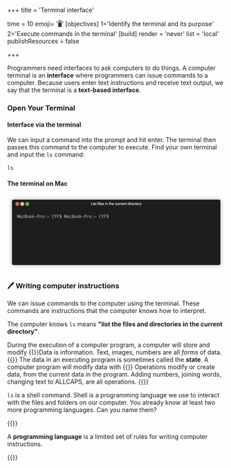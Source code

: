 +++
title = 'Terminal interface'

time = 10
emoji= '🖥️'
[objectives]
1='Identify the terminal and its purpose'
2='Execute commands in the terminal'
[build]
  render = 'never'
  list = 'local'
  publishResources = false

+++

Programmers need interfaces to ask computers to do things. A computer terminal is an **interface** where programmers can issue commands to a computer. Because users enter text instructions and receive text output, we say that the terminal is a **text-based interface**.

### Open Your Terminal

#### Interface via the terminal

We can input a command into the prompt and hit enter. The terminal then passes this command to the computer to execute. Find your own terminal and input the `ls` command:

```
ls
```

#### The terminal on Mac

![terminal](terminal.gif "The terminal is a window on the computer, prompting users for instructions. ")

### 🖊️ Writing computer instructions

We can issue commands to the computer using the terminal. These commands are instructions that the computer knows how to interpret.

The computer knows `ls` means **"list the files and directories in the current directory"**.

During the execution of a computer program, a computer will store and modify {{<tooltip title="data">}}Data is information. Text, images, numbers are all _forms_ of data.{{</tooltip>}} The data in an executing program is sometimes called the **state**. A computer program will modify data with {{<tooltip title="operations">}} Operations modify or create data, from the current data in the program. Adding numbers, joining words, changing text to ALLCAPS, are all operations.
{{</tooltip>}}

`ls` is a shell command. Shell is a programming language we use to interact with the files and folders on our computer. You already know at least two more programming languages. Can you name them?

{{<note title="Definition: programming language" type="definition">}}

A **programming language** is a limited set of rules for writing computer instructions.

{{</note>}}
